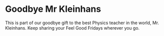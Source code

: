 # Goodbye Mr Kleinhans
This is part of our goodbye gift to the best Physics teacher in the world, Mr. Kleinhans. Keep sharing your Feel Good Fridays wherever you go.
